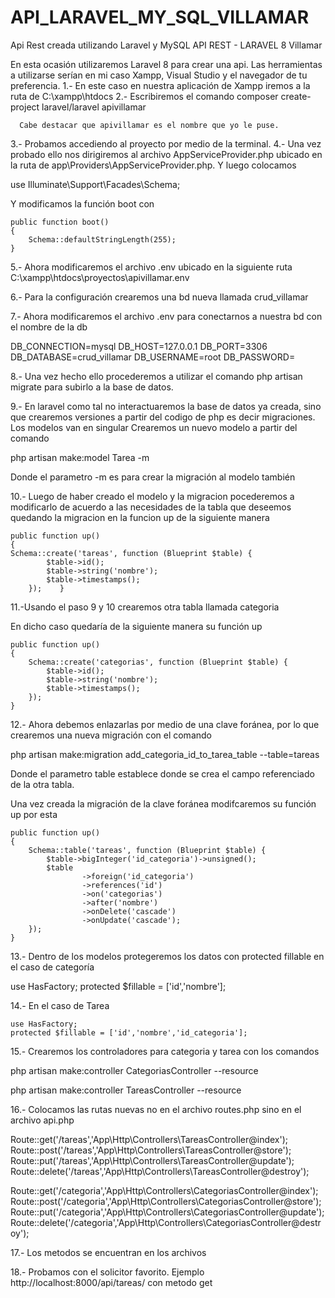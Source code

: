 # API_LARAVEL_MY_SQL_VILLAMAR
 Api Rest creada utilizando Laravel y MySQL
API REST - LARAVEL 8 Villamar

En  esta ocasión utilizaremos Laravel 8 para crear una api. Las herramientas a utilizarse serían en mi caso Xampp, Visual Studio y el navegador de tu preferencia.
1.- En este caso en nuestra aplicación de Xampp iremos a la ruta de C:\xampp\htdocs
2.- Escribiremos el comando 
     composer create-project laravel/laravel apivillamar

      Cabe destacar que apivillamar es el nombre que yo le puse.

3.- Probamos accediendo al proyecto por medio de la terminal.
4.- Una vez probado ello nos dirigiremos al archivo AppServiceProvider.php ubicado en la 
ruta de app\Providers\AppServiceProvider.php. Y luego colocamos 

use Illuminate\Support\Facades\Schema; 

Y modificamos la función boot con 

    public function boot()
    {
        Schema::defaultStringLength(255);
    }

5.- Ahora modificaremos el archivo .env ubicado en la siguiente ruta C:\xampp\htdocs\proyectos\apivillamar\.env

6.- Para la configuración crearemos una bd nueva llamada crud_villamar

7.- Ahora modificaremos el archivo .env para conectarnos a nuestra bd con el nombre de la db

DB_CONNECTION=mysql
DB_HOST=127.0.0.1
DB_PORT=3306
DB_DATABASE=crud_villamar
DB_USERNAME=root
DB_PASSWORD=

8.- Una vez hecho ello procederemos a utilizar el comando php artisan migrate para subirlo a la base de datos.

9.- En laravel como tal no interactuaremos la base de datos ya creada, sino que crearemos versiones a partir del codigo de php es decir migraciones.
Los modelos van en singular
Crearemos un nuevo modelo a partir del comando 

php artisan make:model Tarea -m

Donde el parametro -m es para crear la migración al modelo también

10.- Luego de haber creado el modelo y la migracion pocederemos a modificarlo de acuerdo a las necesidades de la tabla que deseemos quedando la migracion en la funcion up de la siguiente manera

    public function up()
    {
    Schema::create('tareas', function (Blueprint $table) {
            $table->id();
            $table->string('nombre');
            $table->timestamps();
        });    }

11.-Usando el paso  9 y 10 crearemos otra tabla llamada categoria

En dicho caso quedaría de la siguiente manera su función up

    public function up()
    {
        Schema::create('categorias', function (Blueprint $table) {
            $table->id();
            $table->string('nombre');
            $table->timestamps();
        });
    }

12.- Ahora debemos enlazarlas por medio de una clave foránea, por lo que crearemos una
nueva migración con el comando 

php artisan make:migration add_categoria_id_to_tarea_table --table=tareas

Donde el parametro table establece donde se crea el campo referenciado de la otra tabla.

Una vez creada la migración de la clave foránea modifcaremos su función up por esta

    public function up()
    {
        Schema::table('tareas', function (Blueprint $table) {
            $table->bigInteger('id_categoria')->unsigned();
            $table
                    ->foreign('id_categoria')
                    ->references('id')
                    ->on('categorias')
                    ->after('nombre')
                    ->onDelete('cascade')
                    ->onUpdate('cascade');
        });
    }

13.- Dentro de los modelos protegeremos los datos con protected fillable en el caso de categoría 

 use HasFactory;
    protected $fillable = ['id','nombre'];

14.- En el caso de Tarea

    use HasFactory;
    protected $fillable = ['id','nombre','id_categoria'];

15.- Crearemos los controladores para categoria y tarea con los comandos

php artisan make:controller CategoriasController  --resource

php artisan make:controller TareasController  --resource


16.- Colocamos las rutas nuevas no en el archivo routes.php sino en el archivo api.php

Route::get('/tareas','App\Http\Controllers\TareasController@index');
Route::post('/tareas','App\Http\Controllers\TareasController@store');
Route::put('/tareas','App\Http\Controllers\TareasController@update');
Route::delete('/tareas','App\Http\Controllers\TareasController@destroy');

Route::get('/categoria','App\Http\Controllers\CategoriasController@index');
Route::post('/categoria','App\Http\Controllers\CategoriasController@store');
Route::put('/categoria','App\Http\Controllers\CategoriasController@update');
Route::delete('/categoria','App\Http\Controllers\CategoriasController@destroy');

17.- Los metodos se encuentran en los archivos

18.- Probamos con el solicitor favorito.
Ejemplo 
http://localhost:8000/api/tareas/
con metodo get
